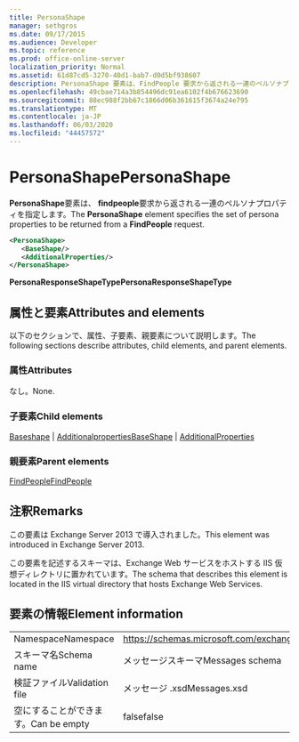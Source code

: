 ```yaml
---
title: PersonaShape
manager: sethgros
ms.date: 09/17/2015
ms.audience: Developer
ms.topic: reference
ms.prod: office-online-server
localization_priority: Normal
ms.assetid: 61d87cd5-3270-40d1-bab7-d0d5bf938607
description: PersonaShape 要素は、FindPeople 要求から返される一連のペルソナプロパティを指定します。
ms.openlocfilehash: 49cbae714a3b854496dc91ea6102f4b676623690
ms.sourcegitcommit: 88ec988f2bb67c1866d06b361615f3674a24e795
ms.translationtype: MT
ms.contentlocale: ja-JP
ms.lasthandoff: 06/03/2020
ms.locfileid: "44457572"
---
```

# <a name="personashape"></a><span data-ttu-id="91ec7-103">PersonaShape</span><span class="sxs-lookup"><span data-stu-id="91ec7-103">PersonaShape</span></span>

<span data-ttu-id="91ec7-104">**PersonaShape**要素は、 **findpeople**要求から返される一連のペルソナプロパティを指定します。</span><span class="sxs-lookup"><span data-stu-id="91ec7-104">The **PersonaShape** element specifies the set of persona properties to be returned from a **FindPeople** request.</span></span> 
  
```XML
<PersonaShape>
   <BaseShape/>
   <AdditionalProperties/>
</PersonaShape>
```

 <span data-ttu-id="91ec7-105">**PersonaResponseShapeType**</span><span class="sxs-lookup"><span data-stu-id="91ec7-105">**PersonaResponseShapeType**</span></span>
## <a name="attributes-and-elements"></a><span data-ttu-id="91ec7-106">属性と要素</span><span class="sxs-lookup"><span data-stu-id="91ec7-106">Attributes and elements</span></span>

<span data-ttu-id="91ec7-107">以下のセクションで、属性、子要素、親要素について説明します。</span><span class="sxs-lookup"><span data-stu-id="91ec7-107">The following sections describe attributes, child elements, and parent elements.</span></span>
  
### <a name="attributes"></a><span data-ttu-id="91ec7-108">属性</span><span class="sxs-lookup"><span data-stu-id="91ec7-108">Attributes</span></span>

<span data-ttu-id="91ec7-109">なし。</span><span class="sxs-lookup"><span data-stu-id="91ec7-109">None.</span></span>
  
### <a name="child-elements"></a><span data-ttu-id="91ec7-110">子要素</span><span class="sxs-lookup"><span data-stu-id="91ec7-110">Child elements</span></span>

<span data-ttu-id="91ec7-111">[Baseshape](baseshape.md)  | [Additionalproperties](additionalproperties.md)</span><span class="sxs-lookup"><span data-stu-id="91ec7-111">[BaseShape](baseshape.md) | [AdditionalProperties](additionalproperties.md)</span></span>
  
### <a name="parent-elements"></a><span data-ttu-id="91ec7-112">親要素</span><span class="sxs-lookup"><span data-stu-id="91ec7-112">Parent elements</span></span>

[<span data-ttu-id="91ec7-113">FindPeople</span><span class="sxs-lookup"><span data-stu-id="91ec7-113">FindPeople</span></span>](findpeople.md)
  
## <a name="remarks"></a><span data-ttu-id="91ec7-114">注釈</span><span class="sxs-lookup"><span data-stu-id="91ec7-114">Remarks</span></span>

<span data-ttu-id="91ec7-115">この要素は Exchange Server 2013 で導入されました。</span><span class="sxs-lookup"><span data-stu-id="91ec7-115">This element was introduced in Exchange Server 2013.</span></span>
  
<span data-ttu-id="91ec7-116">この要素を記述するスキーマは、Exchange Web サービスをホストする IIS 仮想ディレクトリに置かれています。</span><span class="sxs-lookup"><span data-stu-id="91ec7-116">The schema that describes this element is located in the IIS virtual directory that hosts Exchange Web Services.</span></span>
  
## <a name="element-information"></a><span data-ttu-id="91ec7-117">要素の情報</span><span class="sxs-lookup"><span data-stu-id="91ec7-117">Element information</span></span>

|||
|:-----|:-----|
|<span data-ttu-id="91ec7-118">Namespace</span><span class="sxs-lookup"><span data-stu-id="91ec7-118">Namespace</span></span>  <br/> |https://schemas.microsoft.com/exchange/services/2006/messages  <br/> |
|<span data-ttu-id="91ec7-119">スキーマ名</span><span class="sxs-lookup"><span data-stu-id="91ec7-119">Schema name</span></span>  <br/> |<span data-ttu-id="91ec7-120">メッセージスキーマ</span><span class="sxs-lookup"><span data-stu-id="91ec7-120">Messages schema</span></span>  <br/> |
|<span data-ttu-id="91ec7-121">検証ファイル</span><span class="sxs-lookup"><span data-stu-id="91ec7-121">Validation file</span></span>  <br/> |<span data-ttu-id="91ec7-122">メッセージ .xsd</span><span class="sxs-lookup"><span data-stu-id="91ec7-122">Messages.xsd</span></span>  <br/> |
|<span data-ttu-id="91ec7-123">空にすることができます。</span><span class="sxs-lookup"><span data-stu-id="91ec7-123">Can be empty</span></span>  <br/> |<span data-ttu-id="91ec7-124">false</span><span class="sxs-lookup"><span data-stu-id="91ec7-124">false</span></span>  <br/> |
   

